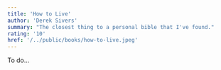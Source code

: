 ```yaml
---
title: 'How to Live'
author: 'Derek Sivers'
summary: "The closest thing to a personal bible that I've found."
rating: '10'
href: '/../public/books/how-to-live.jpeg'
---
```


To do...
